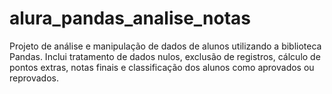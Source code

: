 # alura_pandas_analise_notas
Projeto de análise e manipulação de dados de alunos utilizando a biblioteca Pandas. Inclui tratamento de dados nulos, exclusão de registros, cálculo de pontos extras, notas finais e classificação dos alunos como aprovados ou reprovados.
